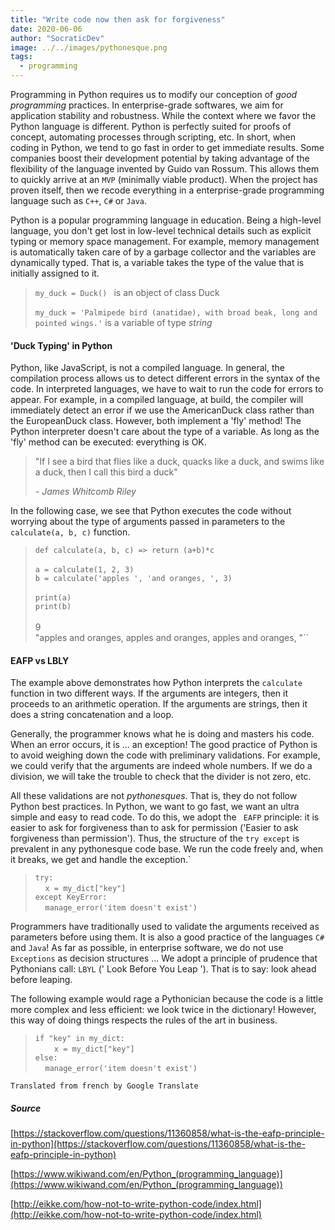 ```yaml
---
title: "Write code now then ask for forgiveness"
date: 2020-06-06
author: "SocraticDev"
image: ../../images/pythonesque.png
tags:
  - programming
---
```


Programming in Python requires us to modify our conception of _good programming_ practices. In enterprise-grade softwares, we aim for application stability and robustness. While the context where we favor the Python language is different. Python is perfectly suited for proofs of concept, automating processes through scripting, etc. In short, when coding in Python, we tend to go fast in order to get immediate results. Some companies boost their development potential by taking advantage of the flexibility of the language invented by Guido van Rossum. This allows them to quickly arrive at an ``MVP`` (minimally viable product). When the project has proven itself, then we recode everything in a enterprise-grade programming language such as ``C++``, ``C#`` or ``Java``.

Python is a popular programming language in education. Being a high-level language, you don't get lost in low-level technical details such as explicit typing or memory space management. For example, memory management is automatically taken care of by a garbage collector and the variables are dynamically typed. That is, a variable takes the type of the value that is initially assigned to it.

> ``my_duck = Duck() `` is an object of class Duck </br>
> </br>
> ``my_duck = 'Palmipede bird (anatidae), with broad beak, long and pointed wings.'`` is a variable of type _string_

#### 'Duck Typing' in Python

Python, like JavaScript, is not a compiled language. In general, the compilation process allows us to detect different errors in the syntax of the code. In interpreted languages, we have to wait to run the code for errors to appear. For example, in a compiled language, at build, the compiler will immediately detect an error if we use the AmericanDuck class rather than the EuropeanDuck class. However, both implement a 'fly' method! The Python interpreter doesn't care about the type of a variable. As long as the 'fly' method can be executed: everything is OK.

> "If I see a bird that flies like a duck, quacks like a duck, and swims like a duck, then I call this bird a duck"
>
> <cite> - James Whitcomb Riley </cite>

In the following case, we see that Python executes the code without worrying about the type of arguments passed in parameters to the ``calculate(a, b, c)`` function.

>``def calculate(a, b, c) => return (a+b)*c`` </br>
> </br>
> ``a = calculate(1, 2, 3)``</br>
> ``b = calculate('apples ', 'and oranges, ', 3)``</br>
> </br>
> ``print(a)`` </br>
> ``print(b)``</br>
> </br>
> 9 </br>
> "apples and oranges, apples and oranges, apples and oranges, "``

#### EAFP vs LBLY

The example above demonstrates how Python interprets the ``calculate`` function in two different ways. If the arguments are ìntegers, then it proceeds to an arithmetic operation. If the arguments are strings, then it does a string concatenation and a loop.

Generally, the programmer knows what he is doing and masters his code. When an error occurs, it is ... an exception! The good practice of Python is to avoid weighing down the code with preliminary validations. For example, we could verify that the arguments are indeed whole numbers. If we do a division, we will take the trouble to check that the divider is not zero, etc.

All these validations are not _pythonesques_. That is, they do not follow Python best practices. In Python, we want to go fast, we want an ultra simple and easy to read code. To do this, we adopt the `` EAFP`` principle: it is easier to ask for forgiveness than to ask for permission ('Easier to ask forgiveness than permission'). Thus, the structure of the ``try except`` is prevalent in any pythonesque code base. We run the code freely and, when it breaks, we get and handle the exception.`

> ``try:`` </br>
> &nbsp;&nbsp;&nbsp;    ``x = my_dict["key"]``</br>
> ``except KeyError:``</br>
> &nbsp;&nbsp;&nbsp;    ``manage_error('item doesn't exist')``

Programmers have traditionally used to validate the arguments received as parameters before using them. It is also a good practice of the languages ​​``C#`` and ``Java``! As far as possible, in enterprise software, we do not use ``Exceptions`` as decision structures ... We adopt a principle of prudence that Pythonians call: ``LBYL`` (' Look Before You Leap '). That is to say: look ahead before leaping.

The following example would rage a Pythonician because the code is a little more complex and less efficient: we look twice in the dictionary! However, this way of doing things respects the rules of the art in business.

> ``if "key" in my_dict:``</br>
> &nbsp;&nbsp;&nbsp;     ``  x = my_dict["key"]``</br>
> ``else:`` </br>
> &nbsp;&nbsp;&nbsp;     ``manage_error('item doesn't exist')``

``Translated from french by Google Translate``

##### Source

[https://stackoverflow.com/questions/11360858/what-is-the-eafp-principle-in-python](https://stackoverflow.com/questions/11360858/what-is-the-eafp-principle-in-python)

[https://www.wikiwand.com/en/Python_(programming_language)](https://www.wikiwand.com/en/Python_(programming_language))

[http://eikke.com/how-not-to-write-python-code/index.html](http://eikke.com/how-not-to-write-python-code/index.html)